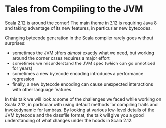 # Tales from Compiling to the JVM

Scala 2.12 is around the corner! The main theme in 2.12 is requiring Java 8 and taking advantage of its new features, in particualar new bytecodes.

Changing bytecode generation in the Scala compiler rarely goes without surprises:
  - sometimes the JVM offers _almost_ exactly what we need, but working around the corner cases requires a major effort
  - sometimes we misunderstand the JVM spec (which can go unnoticed for years)
  - sometimes a new bytecode encoding introduces a performance regression 
  - finally, a new bytecode encoding can cause unexpected interactions with other language features

In this talk we will look at some of the challenges we faced while working on Scala 2.12, in particular with using default methods for compiling traits and invokedynamic for lambdas. By looking at various low-level details of the JVM bytecode and the classfile format, the talk will give you a good understanding of what changes under the hoods in Scala 2.12.
